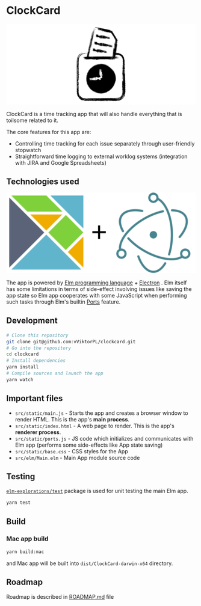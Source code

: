 # ClockCard

![ClockCard logo](logo.svg)

ClockCard is a time tracking app that will also handle everything that is toilsome related to it.

The core features for this app are:

* Controlling time tracking for each issue separately through user-friendly stopwatch
* Straightforward time logging to external worklog systems (integration with JIRA and Google Spreadsheets)

## Technologies used

![Electron logo](elm-electron-logos.svg)

The app is powered by [Elm programming language](http://elm-lang.org/) + [Electron](https://electronjs.org/) . 
Elm itself has some limitations in terms of side-effect involving issues like saving the app state so Elm app cooperates
with some JavaScript when performing such tasks through Elm's builtin [Ports](https://guide.elm-lang.org/interop/ports.html) feature.


## Development
```bash
# Clone this repository
git clone git@github.com:vViktorPL/clockcard.git
# Go into the repository
cd clockcard
# Install dependencies
yarn install
# Compile sources and launch the app
yarn watch
```

## Important files

- `src/static/main.js` - Starts the app and creates a browser window to render HTML. This is the app's **main process**.
- `src/static/index.html` - A web page to render. This is the app's **renderer process**.
- `src/static/ports.js` - JS code which initializes and communicates with Elm app (performs some side-effects like App state saving)
- `src/static/base.css` - CSS styles for the App
- `src/elm/Main.elm` - Main App module source code

## Testing

[`elm-explorations/test`](https://package.elm-lang.org/packages/elm-explorations/test/latest/) package is used for unit testing the main Elm app.
```bash
yarn test
```


## Build
### Mac app build
```bash
yarn build:mac
```
and Mac app will be built into `dist/ClockCard-darwin-x64` directory.

## Roadmap
Roadmap is described in [ROADMAP.md](ROADMAP.md) file